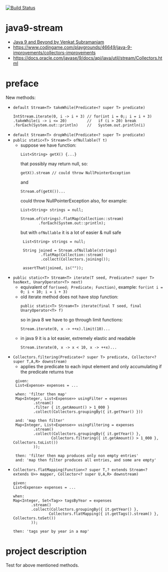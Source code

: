 [![Build Status](https://travis-ci.com/mtumilowicz/java9-stream.svg?branch=master)](https://travis-ci.com/mtumilowicz/java9-stream)

# java9-stream
* [Java 9 and Beyond by Venkat Subramaniam](https://www.youtube.com/watch?v=oRcOiGWK9Ts)
* https://www.codingame.com/playgrounds/46649/java-9-improvements/collectors-improvements
* https://docs.oracle.com/javase/9/docs/api/java/util/stream/Collectors.html

# preface
New methods:

* `default Stream<T> takeWhile(Predicate<? super T> predicate)`
   ```
   IntStream.iterate(0, i -> i + 3) // for(int i = 0;; i = i + 3)
   .takeWhile(i -> i <= 20)         //   if (i > 20) break
   .forEach(System.out::println)    //   System.out.println(i)
   ```
* `default Stream<T> dropWhile(Predicate<? super T> predicate)`
* `public static<T> Stream<T> ofNullable(T t)`
    * suppose we have function:
        ```
        List<String> getX() {...}
        ```
        that possibly may return null, so:
        ```
        getX().stream // could throw NullPointerException
        ```
        and
        ```
        Stream.of(getX())...
        ```
        could throw NullPointerException also, for example:
        ```
        List<String> strings = null;

        Stream.of(strings).flatMap(Collection::stream)
                .forEach(System.out::println);        
        ```
        but with `ofNullable` it is a lot of easier & null safe
        ```
         List<String> strings = null;
 
         String joined = Stream.ofNullable(strings)
                 .flatMap(Collection::stream)
                 .collect(Collectors.joining());
         
         assertThat(joined, is(""));       
        ```
* `public static<T> Stream<T> iterate(T seed, Predicate<? super T> hasNext, UnaryOperator<T> next)`
    * equivalent of `for(seed; Predicate; Function)`, example: `for(int i = 0; i < 10; i = i + 3)`
    * old iterate method does not have stop function:
        ```
        public static<T> Stream<T> iterate(final T seed, final UnaryOperator<T> f)
        ```
        so in java 8 we have to go through limit functions:
        ```
        Stream.iterate(0, x -> ++x).limit(10)...
        ```
    * in java 9 it is a lot easier, extremely elastic and readable
        ```
        Stream.iterate(0, x -> x < 10, x -> ++x)...
        ```
* `Collectors.filtering(Predicate<? super T> predicate, Collector<? super T,A,R> downstream)`
    * applies the predicate to each input element and only accumulating if the predicate returns true
    ```
     given:
     List<Expense> expenses = ...
  
     when: 'filter then map'
     Map<Integer, List<Expense>> usingFilter = expenses
             .stream()
             .filter { it.getAmount() > 1_000 }
             .collect(Collectors.groupingBy({ it.getYear() }))

     and: 'map then filter'
     Map<Integer, List<Expense>> usingFiltering = expenses
             .stream()
             .collect(Collectors.groupingBy({ it.getYear() },
                     Collectors.filtering({ it.getAmount() > 1_000 }, Collectors.toList())
             ));

     then: 'filter then map produces only non empty entries'
     and: 'map then filter produces all entries, and some are empty'
    ```
* `Collectors.flatMapping​(Function<? super T,? extends Stream<? extends U>> mapper, Collector<? super U,A,R> downstream)`
    ```
    given:
    List<Expense> expenses = ...
  
    when:
    Map<Integer, Set<Tag>> tagsByYear = expenses
            .stream()
            .collect(Collectors.groupingBy({ it.getYear() },
                    Collectors.flatMapping({ it.getTags().stream() }, Collectors.toSet())
            ));
  
    then: 'tags year by year in a map'
  ```

# project description
Test for above mentioned methods.

